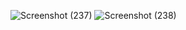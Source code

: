 ![Screenshot (237)](https://github.com/Berlin629252/CCNA/assets/66897078/c5a2f8ab-4c8f-4f54-8eea-b87e5bad5007)
![Screenshot (238)](https://github.com/Berlin629252/CCNA/assets/66897078/b471c4a4-6190-49b1-b7b5-72ba71e221ce)

